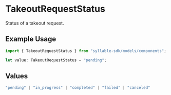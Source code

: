 # TakeoutRequestStatus

Status of a takeout request.

## Example Usage

```typescript
import { TakeoutRequestStatus } from "syllable-sdk/models/components";

let value: TakeoutRequestStatus = "pending";
```

## Values

```typescript
"pending" | "in_progress" | "completed" | "failed" | "canceled"
```